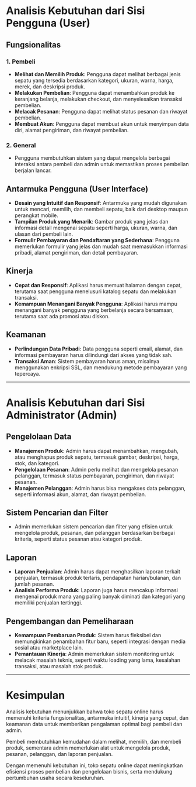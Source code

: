 # Analisis Kebutuhan dari Sisi Pengguna (User)

## Fungsionalitas

### 1. Pembeli
- **Melihat dan Memilih Produk**: Pengguna dapat melihat berbagai jenis sepatu yang tersedia berdasarkan kategori, ukuran, warna, harga, merek, dan deskripsi produk.
- **Melakukan Pembelian**: Pengguna dapat menambahkan produk ke keranjang belanja, melakukan checkout, dan menyelesaikan transaksi pembelian.
- **Melacak Pesanan**: Pengguna dapat melihat status pesanan dan riwayat pembelian.
- **Membuat Akun**: Pengguna dapat membuat akun untuk menyimpan data diri, alamat pengiriman, dan riwayat pembelian.

### 2. General
- Pengguna membutuhkan sistem yang dapat mengelola berbagai interaksi antara pembeli dan admin untuk memastikan proses pembelian berjalan lancar.

## Antarmuka Pengguna (User Interface)
- **Desain yang Intuitif dan Responsif**: Antarmuka yang mudah digunakan untuk mencari, memilih, dan membeli sepatu, baik dari desktop maupun perangkat mobile.
- **Tampilan Produk yang Menarik**: Gambar produk yang jelas dan informasi detail mengenai sepatu seperti harga, ukuran, warna, dan ulasan dari pembeli lain.
- **Formulir Pembayaran dan Pendaftaran yang Sederhana**: Pengguna memerlukan formulir yang jelas dan mudah saat memasukkan informasi pribadi, alamat pengiriman, dan detail pembayaran.

## Kinerja
- **Cepat dan Responsif**: Aplikasi harus memuat halaman dengan cepat, terutama saat pengguna menelusuri katalog sepatu dan melakukan transaksi.
- **Kemampuan Menangani Banyak Pengguna**: Aplikasi harus mampu menangani banyak pengguna yang berbelanja secara bersamaan, terutama saat ada promosi atau diskon.

## Keamanan
- **Perlindungan Data Pribadi**: Data pengguna seperti email, alamat, dan informasi pembayaran harus dilindungi dari akses yang tidak sah.
- **Transaksi Aman**: Sistem pembayaran harus aman, misalnya menggunakan enkripsi SSL, dan mendukung metode pembayaran yang tepercaya.

---

# Analisis Kebutuhan dari Sisi Administrator (Admin)

## Pengelolaan Data
- **Manajemen Produk**: Admin harus dapat menambahkan, mengubah, atau menghapus produk sepatu, termasuk gambar, deskripsi, harga, stok, dan kategori.
- **Pengelolaan Pesanan**: Admin perlu melihat dan mengelola pesanan pelanggan, termasuk status pembayaran, pengiriman, dan riwayat pesanan.
- **Manajemen Pelanggan**: Admin harus bisa mengakses data pelanggan, seperti informasi akun, alamat, dan riwayat pembelian.

## Sistem Pencarian dan Filter
- Admin memerlukan sistem pencarian dan filter yang efisien untuk mengelola produk, pesanan, dan pelanggan berdasarkan berbagai kriteria, seperti status pesanan atau kategori produk.

## Laporan
- **Laporan Penjualan**: Admin harus dapat menghasilkan laporan terkait penjualan, termasuk produk terlaris, pendapatan harian/bulanan, dan jumlah pesanan.
- **Analisis Performa Produk**: Laporan juga harus mencakup informasi mengenai produk mana yang paling banyak diminati dan kategori yang memiliki penjualan tertinggi.

## Pengembangan dan Pemeliharaan
- **Kemampuan Pembaruan Produk**: Sistem harus fleksibel dan memungkinkan penambahan fitur baru, seperti integrasi dengan media sosial atau marketplace lain.
- **Pemantauan Kinerja**: Admin memerlukan sistem monitoring untuk melacak masalah teknis, seperti waktu loading yang lama, kesalahan transaksi, atau masalah stok produk.

---

# Kesimpulan

Analisis kebutuhan menunjukkan bahwa toko sepatu online harus memenuhi kriteria fungsionalitas, antarmuka intuitif, kinerja yang cepat, dan keamanan data untuk memberikan pengalaman optimal bagi pembeli dan admin. 

Pembeli membutuhkan kemudahan dalam melihat, memilih, dan membeli produk, sementara admin memerlukan alat untuk mengelola produk, pesanan, pelanggan, dan laporan penjualan. 

Dengan memenuhi kebutuhan ini, toko sepatu online dapat meningkatkan efisiensi proses pembelian dan pengelolaan bisnis, serta mendukung pertumbuhan usaha secara keseluruhan.
